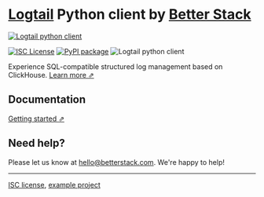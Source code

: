# [Logtail](https://betterstack.com/logtail) Python client by [Better Stack](https://betterstack.com/)
  
  [![Logtail python client](https://user-images.githubusercontent.com/19272921/154085622-59997d5a-3f91-4bc9-a815-3b8ead16d28d.jpeg)](https://betterstack.com/logtail)


[![ISC License](https://img.shields.io/badge/license-ISC-ff69b4.svg)](LICENSE.md)
[![PyPI package](https://badge.fury.io/py/logtail-python.svg)](https://badge.fury.io/py/logtail-python)
![Logtail python client](https://github.com/logtail/logtail-python/actions/workflows/main.yml/badge.svg?branch=master)

Experience SQL-compatible structured log management based on ClickHouse. [Learn more ⇗](https://logtail.com/)

## Documentation

[Getting started ⇗](https://betterstack.com/docs/logs/javascript/)

## Need help?
Please let us know at [hello@betterstack.com](mailto:hello@betterstack.com). We're happy to help!

---

[ISC license](https://github.com/logtail/logtail-js/blob/master/LICENSE.md), [example project](https://github.com/logtail/logtail-python/tree/master/example-project)
